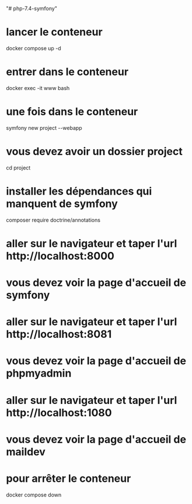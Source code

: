 "# php-7.4-symfony" 
# lancer le conteneur

docker compose up -d

# entrer dans le conteneur

docker exec -it www bash



# une fois dans le conteneur 
symfony new project --webapp
# vous devez avoir un dossier project 
cd project

# installer les dépendances qui manquent de symfony
composer require doctrine/annotations

# aller sur le navigateur et taper l'url http://localhost:8000
# vous devez voir la page d'accueil de symfony
# aller sur le navigateur et taper l'url http://localhost:8081
# vous devez voir la page d'accueil de phpmyadmin
# aller sur le navigateur et taper l'url http://localhost:1080
# vous devez voir la page d'accueil de maildev
# pour arrêter le conteneur
docker compose down

